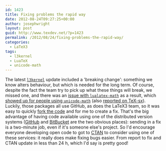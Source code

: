 ```yaml
---
id: 1423
title: Fixing problems the rapid way
date: 2012-08-24T09:27:25+00:00
author: josephwright
layout: post
guid: http://www.texdev.net/?p=1423
permalink: /2012/08/24/fixing-problems-the-rapid-way/
categories:
  - LaTeX3
tags:
  - l3kernel
  - LuaTeX
  - unicode-math
---
```

The latest <a href="http://ctan.org/pkg/l3kernel"><code>l3kernel</code></a> update included a 'breaking change': something we know alters behaviour, but which is needed for the long term. Of course, despite the fact the team try to pick up what these things will break, we missed one, and there was an <a href="https://github.com/phst/lualatex-math/issues/4">issue with <code>lualatex-math</code></a> as a result, which <a href="https://github.com/wspr/unicode-math/issues/246">showed up for people using <code>unicode-math</code></a> (also <a href="http://tex.stackexchange.com/a/68552/73">reported on TeX-sx</a>). Luckily, those packages all use GitHub, as does the LaTeX3 team, so it was easy to quickly <a href="https://github.com/josephwright/lualatex-math">fork the code</a> and for me to create a fix. That's the big advantage of having code available using one of the distributed version systems (<a href="http://www.github.com">GitHub</a> and <a href="http://bitbucket.org">BitBucket</a> are the two obvious places): sending in a fix is a two-minute job, even if it's someone else's project. So I'd encourage everyone developing open code to got to <a href="http://www.ctan.org">CTAN</a> to consider using one of these services: it really does make fixing bugs easier. From report to fix and CTAN update in less than 24 h, which I'd say is pretty good!